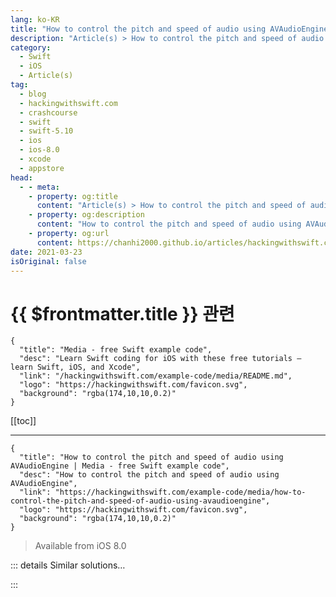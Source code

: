 ```yaml
---
lang: ko-KR
title: "How to control the pitch and speed of audio using AVAudioEngine"
description: "Article(s) > How to control the pitch and speed of audio using AVAudioEngine"
category:
  - Swift
  - iOS
  - Article(s)
tag: 
  - blog
  - hackingwithswift.com
  - crashcourse
  - swift
  - swift-5.10
  - ios
  - ios-8.0
  - xcode
  - appstore
head:
  - - meta:
    - property: og:title
      content: "Article(s) > How to control the pitch and speed of audio using AVAudioEngine"
    - property: og:description
      content: "How to control the pitch and speed of audio using AVAudioEngine"
    - property: og:url
      content: https://chanhi2000.github.io/articles/hackingwithswift.com/example-code/media/how-to-control-the-pitch-and-speed-of-audio-using-avaudioengine.html
date: 2021-03-23
isOriginal: false
---
```


# {{ $frontmatter.title }} 관련

```component VPCard
{
  "title": "Media - free Swift example code",
  "desc": "Learn Swift coding for iOS with these free tutorials – learn Swift, iOS, and Xcode",
  "link": "/hackingwithswift.com/example-code/media/README.md",
  "logo": "https://hackingwithswift.com/favicon.svg",
  "background": "rgba(174,10,10,0.2)"
}
```

[[toc]]

---

```component VPCard
{
  "title": "How to control the pitch and speed of audio using AVAudioEngine | Media - free Swift example code",
  "desc": "How to control the pitch and speed of audio using AVAudioEngine",
  "link": "https://hackingwithswift.com/example-code/media/how-to-control-the-pitch-and-speed-of-audio-using-avaudioengine",
  "logo": "https://hackingwithswift.com/favicon.svg",
  "background": "rgba(174,10,10,0.2)"
}
```

> Available from iOS 8.0

<!-- TODO: 작성 -->

<!-- 
Although it’s easy enough to play sound effects and music using AVKit, it’s actually one of the most powerful frameworks in iOS and can easily add some fun and interesting effects to your apps and games.

For example, one of the powerful classes in AVKit is called `AVAudioEngine`. Its job is to connect audio processing objects in a chain so that the output of one object is the input for another. You can feed audio into the start, apply processing in the middle, then play the audio as the output, giving you real-time audio manipulation without much effort.

To try this out, we’ll create a simple test that loads an MP3 file and starts playing it, but adjusts the playback speed and pitch of the audio every time the user taps the screen.

First you need a property to store your `AVAudioEngine` object, along with properties that store an `AVAudioUnitTimePitch` and an `AVAudioUnitVarispeed` – the processors that transform the speed and pitch of audio:

```swift
let engine = AVAudioEngine()
let speedControl = AVAudioUnitVarispeed()    
let pitchControl = AVAudioUnitTimePitch()
```

Next you need a method that will play a URL. This takes six steps:

1. Create an `AVAudioFile` that reads from whatever file URL gets passed into the method.
<li>Create an `AVAudioPlayerNode` that will read in your `AVAudioFile`. This is a like a more advanced `AVAudioPlayer`, and we can use it as part of our engine connections.
<li>Connect the audio player, the pitch control, and the speed control to our playback engine.
<li>Arrange the parts so that the audio player feeds into the speed control, the speed control feeds into the pitch control, and the pitch control feeds to the main mixer output – gets played aloud.
<li>Prepare the audio player node to start reading its file.
<li>Start the engine and the player.

Here’s the code for that, with comments matching the numbers above:

```swift
func play(_ url: URL) throws {
    // 1: load the file
    let file = try AVAudioFile(forReading: url)

    // 2: create the audio player
    let audioPlayer = AVAudioPlayerNode()

    // 3: connect the components to our playback engine
    engine.attach(audioPlayer)
    engine.attach(pitchControl)
    engine.attach(speedControl)

    // 4: arrange the parts so that output from one is input to another
    engine.connect(audioPlayer, to: speedControl, format: nil)
    engine.connect(speedControl, to: pitchControl, format: nil)
    engine.connect(pitchControl, to: engine.mainMixerNode, format: nil)

    // 5: prepare the player to play its file from the beginning
    audioPlayer.scheduleFile(file, at: nil)

    // 6: start the engine and player
    try engine.start()
    audioPlayer.play()
}
```

Now you can call that method using a path to any audio file in your app bundle.

As for changing the pitch and rate, we made `pitchControl` and `speedControl` properties so we can adjust them at will. For example:

```swift
override func touchesBegan(_ touches: Set<UITouch>, with event: UIEvent?) {
    pitchControl.pitch += 50
    speedControl.rate += 0.1
}
```

As you’ll see, this processing happens incredibly quickly – it’s all realtime, so you can create fun effects for apps and games in just a few minutes of work!

-->

::: details Similar solutions…

<!--
/quick-start/swiftui/swiftui-tips-and-tricks">SwiftUI tips and tricks 
/quick-start/swiftui/all-swiftui-property-wrappers-explained-and-compared">All SwiftUI property wrappers explained and compared 
/example-code/uikit/how-to-create-live-playgrounds-in-xcode">How to create live playgrounds in Xcode 
/example-code/system/measuring-execution-speed-using-cfabsolutetimegetcurrent">Measuring execution speed using CFAbsoluteTimeGetCurrent() 
/example-code/games/how-to-create-a-random-terrain-tile-map-using-sktilemapnode-and-gkperlinnoisesource">How to create a random terrain tile map using SKTileMapNode and GKPerlinNoiseSource</a>
-->

:::

